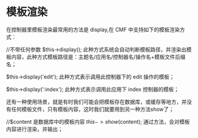 # 模板渲染

在控制器里模板渲染最常用的方法是 display,在 CMF 中支持如下的模板渲染方式：

//不带任何参数
$this->display();
此种方式系统会自动判断模板路径，并渲染出模板内容，此种方式模板路径是：主题名/应用名/控制器名/操作名+模板文件后缀名；

$this->display('edit');
此种方式表示调用此控制器下的 edit 操作的模板；

$this->display(':index');
此种方式表示调用此应用下 index 控制器的模板；



还有一种使用场景，就是有时我们可能会把模板存在数据库，或缓存等地方，并没有任何模板文件，只有模板内容，这时我们就要用到另一种方法show了；

//$content 是数据库中的模板内容
$this->show($content);
通过方法，会对模板内容进行渲染，并输出；